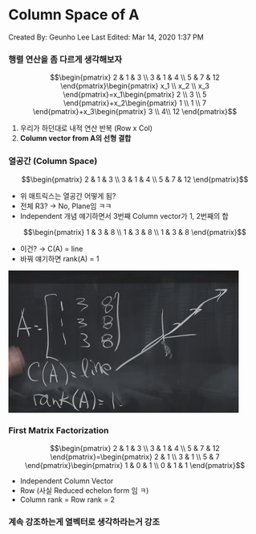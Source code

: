 # Column Space of A

Created By: Geunho Lee
Last Edited: Mar 14, 2020 1:37 PM

### 행렬 연산을 좀 다르게 생각해보자

$$\begin{pmatrix} 2 & 1 & 3 \\ 3 & 1 & 4 \\ 5 & 7 & 12 \end{pmatrix}\begin{pmatrix} x_1 \\ x_2 \\ x_3 \end{pmatrix}=x_1\begin{pmatrix} 2 \\ 3 \\ 5 \end{pmatrix}+x_2\begin{pmatrix} 1 \\ 1 \\ 7 \end{pmatrix}+x_3\begin{pmatrix} 3 \\  4\\ 12 \end{pmatrix}$$

1. 우리가 하던대로 내적 연산 반복 (Row x Col)
2. **Column vector from A의 선형 결합**

### 열공간 (Column Space)

$$\begin{pmatrix} 2 & 1 & 3 \\ 3 & 1 & 4 \\ 5 & 7 & 12 \end{pmatrix}$$

- 위 매트릭스는 열공간 어떻게 됨?
- 전체 R3? → No, Plane임 ㅋㅋ
- Independent 개념 얘기하면서 3번째 Column vector가 1, 2번째의 합

$$\begin{pmatrix} 1 & 3 & 8 \\ 1 & 3 & 8 \\ 1 & 3 & 8 \end{pmatrix}$$

- 이건? → C(A) = line
- 바꿔 얘기하면 rank(A) = 1

![Column%20Space%20of%20A/Untitled.png](Column%20Space%20of%20A/Untitled.png)

### First Matrix Factorization

$$\begin{pmatrix} 2 & 1 & 3 \\ 3 & 1 & 4 \\ 5 & 7 & 12 \end{pmatrix}=\begin{pmatrix} 2 & 1 \\ 3 & 1 \\ 5 & 7 \end{pmatrix}\begin{pmatrix} 1 & 0 & 1 \\ 0 & 1 & 1 \end{pmatrix}$$

- Independent Column Vector
- Row (사실 Reduced echelon form 임 ㅋ)
- Column rank = Row rank = 2

### 계속 강조하는게 열벡터로 생각하라는거 강조